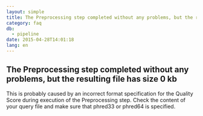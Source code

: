 ```yaml
---
layout: simple
title: The Preprocessing step completed without any problems, but the resulting file has size 0 kb
category: faq
db:
  - pipeline
date: 2015-04-28T14:01:18
lang: en
---
```


## The Preprocessing step completed without any problems, but the resulting file has size 0 kb

This is probably caused by an incorrect format specification for the Quality Score during execution of the Preprocessing step. Check the content of your query file and make sure that phred33 or phred64 is specified.